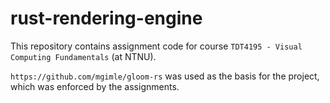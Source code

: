 # rust-rendering-engine
This repository contains assignment code for course `TDT4195 - Visual Computing Fundamentals` (at NTNU).

`https://github.com/mgimle/gloom-rs` was used as the basis for the project, which was enforced by the assignments.
